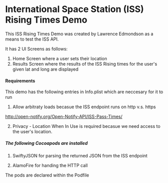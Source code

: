 #  International Space Station (ISS) Rising Times Demo

This ISS Rising Times Demo was created by Lawrence Edmondson as a means to test the ISS API.

It has 2 UI Screens as follows:
1. Home Screen where a user sets their location
2. Results Screen where the results of the ISS Rising times for the user's given lat and long are displayed

#### Requirements
This demo has the following entries in Info.plist which are neccesary for it to run

1. Allow arbitraty loads becasue the ISS endpoint runs on http v.s. https

http://open-notify.org/Open-Notify-API/ISS-Pass-Times/

2. Privacy - Location When In Use is required becasue we need access to the user's location.

##### The following Cocoapods are installed
1. SwiftyJSON for parsing the returned JSON from the ISS endpoint

2. AlamoFire for handing the HTTP call

The pods are declared within the Podfile

